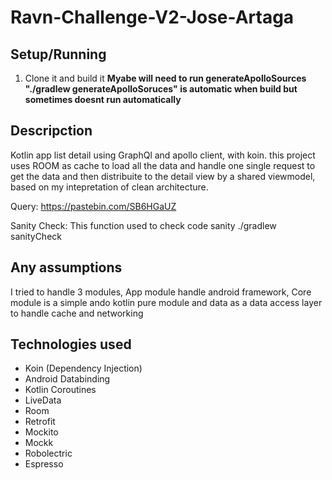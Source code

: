 # Ravn-Challenge-V2-Jose-Artaga

## Setup/Running
1. Clone it and build it
**Myabe will need to run generateApolloSources "./gradlew generateApolloSoruces" is automatic when build but sometimes doesnt run automatically**

## Descripction
Kotlin app list detail using GraphQl and apollo client, with koin. 
this project uses ROOM as cache to load all the data and handle one single request to get the data and then distribuite to the detail view by a shared viewmodel, based on my intepretation of clean architecture.

Query: 
https://pastebin.com/SB6HGaUZ

Sanity Check:
This function used to check code sanity
./gradlew sanityCheck

## Any assumptions
I tried to handle 3 modules, App module handle android framework, Core module is a simple ando kotlin pure module and data as a data access layer to handle cache and networking

## Technologies used
  - Koin (Dependency Injection)
  - Android Databinding
  - Kotlin Coroutines
  - LiveData
  - Room
  - Retrofit
  - Mockito
  - Mockk
  - Robolectric
  - Espresso

